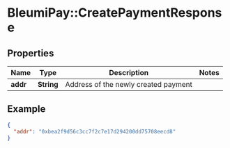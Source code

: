 # BleumiPay::CreatePaymentResponse

## Properties

Name | Type | Description | Notes
------------ | ------------- | ------------- | -------------
**addr** | **String** | Address of the newly created payment | 

## Example

```json
{
  "addr": "0xbea2f9d56c3cc7f2c7e17d294200dd75708eecd8"
}
```